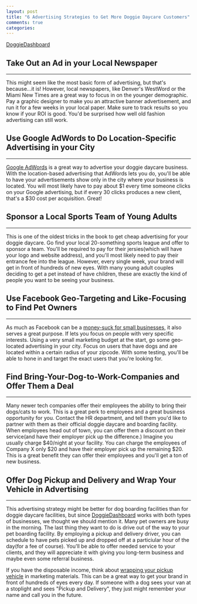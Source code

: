 ```yaml
---
layout: post
title: "6 Advertising Strategies to Get More Doggie Daycare Customers"
comments: true
categories:
---
```


[DoggieDashboard](https://doggiedashboard.com/)

## Take Out an Ad in your Local Newspaper
---
This might seem like the most basic form of advertising, but that's because...it is! However, local newspapers, like Denver's WestWord or the Miami New Times are a great way to focus in on the younger demographic. Pay a graphic designer to make you an attractive banner advertisement, and run it for a few weeks in your local paper. Make sure to track results so you know if your ROI is good. You'd be surprised how well old fashion advertising can still work.

## Use Google AdWords to Do Location-Specific Advertising in your City
---
[Google AdWords](http://google.com/adwords) is a great way to advertise your doggie daycare business. With the location-based advertising that AdWords lets you do, you'll be able to have your advertisements show only in the city where your business is located. You will most likely have to pay about $1 every time someone clicks on your Google advertising, but if every 30 clicks produces a new client, that's a $30 cost per acquisition. Great!

## Sponsor a Local Sports Team of Young Adults
---
This is one of the oldest tricks in the book to get cheap advertising for your doggie daycare. Go find your local 20-something sports league and offer to sponsor a team. You'll be required to pay for their jersies(which will have your logo and website address), and you'll most likely need to pay their entrance fee into the league. However, every single week, your brand will get in front of hundreds of new eyes. With many young adult couples deciding to get a pet instead of have children, these are exactly the kind of people you want to be seeing your business.

## Use Facebook Geo-Targeting and Like-Focusing to Find Pet Owners
---
As much as Facebook can be a [money-suck for small businesses](http://www.forbes.com/sites/elandekel/2013/01/22/facebook-pages-are-a-bad-investment-for-small-businesses/), it also serves a great purpose. If lets you focus on people with very specific interests. Using a very small marketing budget at the start, go some geo-located advertising in your city. Focus on users that have dogs and are located within a certain radius of your zipcode. With some testing, you'll be able to hone in and target the exact users that you're looking for.

## Find Bring-Your-Dog-to-Work-Companies and Offer Them a Deal
---
Many newer tech companies offer their employees the ability to bring their dogs/cats to work. This is a great perk to employees and a great business opportunity for you. Contact the HR department, and tell them you'd like to partner with them as their official doggie daycare and boarding facility. When employees head out of town, you can offer them a discount on their service(and have their employer pick up the difference.) Imagine you usually charge $40/night at your facility. You can charge the employees of Company X only $20 and have their employer pick up the remaining $20. This is a great benefit they can offer their employees and you'll get a ton of new business.

## Offer Dog Pickup and Delivery and Wrap Your Vehicle in Advertising
---
This advertising strategy might be better for dog boarding facilities than for doggie daycare facilities, but since [DoggieDashboard](https://doggiedashboard.com/) works with both types of businesses, we thought we should mention it. Many pet owners are busy in the morning. The last thing they want to do is drive out of the way to your pet boarding facility. By employing a pickup and delivery driver, you can schedule to have pets picked up and dropped off at a particiular hour of the day(for a fee of course). You'll be able to offer needed service to your clients, and they will appreciate it with giving you long-term business and maybe even some referral business.

If you have the disposable income, think about [wrapping your pickup vehicle](http://solutions.3m.com/wps/portal/3M/en_EU/3MGraphics/GraphicSolutions/Applications/CarWrapping/) in marketing materials. This can be a great way to get your brand in front of hundreds of eyes every day. If someone with a dog sees your van at a stoplight and sees "Pickup and Delivery", they just might remember your name and call you in the future.







